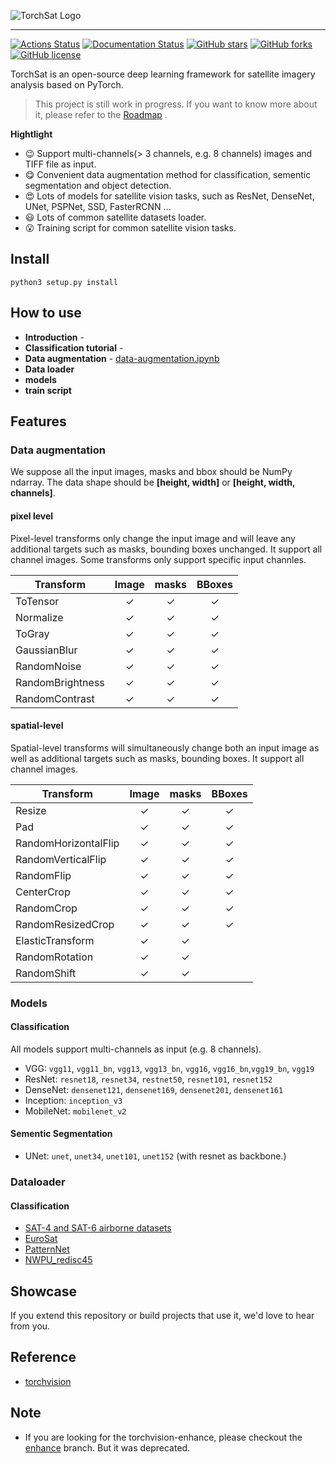 ![TorchSat Logo](https://github.com/sshuair/torchsat/blob/master/docs/source/_static/img/logo-dark.png)

--------------------------------------------------------------------------------

[![Actions Status](https://github.com/sshuair/torchsat/workflows/pytest/badge.svg)](https://github.com/sshuair/torchsat/actions)
[![Documentation Status](https://readthedocs.org/projects/torchsat/badge/?version=latest)](https://torchsat.readthedocs.io/en/latest/?badge=latest)
[![GitHub stars](https://img.shields.io/github/stars/sshuair/torchsat)](https://github.com/sshuair/torchsat/stargazers)
[![GitHub forks](https://img.shields.io/github/forks/sshuair/torchsat)](https://github.com/sshuair/torchsat/network)
[![GitHub license](https://img.shields.io/github/license/sshuair/torchsat)](https://github.com/sshuair/torchsat/blob/master/LICENSE)

TorchSat is an open-source deep learning framework for satellite imagery analysis based on PyTorch.

>This project is still work in progress. If you want to know more about it, please refer to the [Roadmap](https://github.com/sshuair/torchsat/wiki/Roadmap) .

**Hightlight**
- :wink: Support multi-channels(> 3 channels, e.g. 8 channels) images and TIFF file as input.
- :yum: Convenient data augmentation method for classification, sementic segmentation and object detection.
- :heart_eyes: Lots of models for satellite vision tasks, such as ResNet, DenseNet, UNet, PSPNet, SSD, FasterRCNN ...
- :smiley: Lots of common satellite datasets loader.
- :open_mouth: Training script for common satellite vision tasks.

## Install

`python3 setup.py install`

## How to use
- **Introduction** - 
- **Classification tutorial** - 
- **Data augmentation** - [data-augmentation.ipynb](exsamples/data-augmentation.ipynb)
- **Data loader** 
- **models** 
- **train script** 

## Features

### Data augmentation

We suppose all the input images, masks and bbox should be NumPy ndarray. The data shape should be **[height, width]** or **[height, width, channels]**.

#### pixel level

Pixel-level transforms only change the input image and will leave any additional targets such as masks, bounding boxes unchanged. It support all channel images. Some transforms only support specific input channles.

| Transform            | Image  |  masks | BBoxes |
| -------------------- | :---:  |  :---: | :----: |
| ToTensor             |   ✓    |  ✓     |   ✓    |
| Normalize            |   ✓    |  ✓     |   ✓    |
| ToGray               |   ✓    |  ✓     |   ✓    |
| GaussianBlur         |   ✓    |  ✓     |   ✓    |
| RandomNoise          |   ✓    |  ✓     |   ✓    |
| RandomBrightness     |   ✓    |  ✓     |   ✓    |
| RandomContrast       |   ✓    |  ✓     |   ✓    |

#### spatial-level
Spatial-level transforms will simultaneously change both an input image as well as additional targets such as masks, bounding boxes. It support all channel images.

| Transform            | Image | masks | BBoxes |
| -------------------- | :---: | :---: | :----: |
| Resize               |   ✓   |   ✓   |   ✓    |
| Pad                  |   ✓   |   ✓   |   ✓    |
| RandomHorizontalFlip |   ✓   |   ✓   |   ✓    |
| RandomVerticalFlip   |   ✓   |   ✓   |   ✓    |
| RandomFlip           |   ✓   |   ✓   |   ✓    |
| CenterCrop           |   ✓   |   ✓   |   ✓    |
| RandomCrop           |   ✓   |   ✓   |   ✓    |
| RandomResizedCrop    |   ✓   |   ✓   |   ✓    |
| ElasticTransform     |   ✓   |   ✓   |        |
| RandomRotation       |   ✓   |   ✓   |        |
| RandomShift          |   ✓   |   ✓   |        |


### Models
#### Classification
All models support multi-channels as input (e.g. 8 channels).
- VGG: `vgg11`, `vgg11_bn`, `vgg13`, `vgg13_bn`, `vgg16`, `vgg16_bn`,`vgg19_bn`, `vgg19`
- ResNet: `resnet18`, `resnet34`, `restnet50`, `resnet101`, `resnet152`
- DenseNet: `densenet121`, `densenet169`, `densenet201`, `densenet161`
- Inception: `inception_v3`
- MobileNet: `mobilenet_v2`

#### Sementic Segmentation
- UNet: `unet`, `unet34`, `unet101`, `unet152` (with resnet as backbone.)


### Dataloader
#### Classification
- [SAT-4 and SAT-6 airborne datasets](https:/csc.lsu.edu/~saikat/deepsat/)
- [EuroSat](http:/madm.dfki.de/downloads)
- [PatternNet](https:/sites.google.com/view/zhouwx/dataset)
- [NWPU_redisc45](http://www.escience.cn/people/JunweiHan/NWPU-RESISC45.html#)


## Showcase
If you extend this repository or build projects that use it, we'd love to hear from you.


## Reference
- [torchvision](https://github.com/pytorch/vision)

## Note
- If you are looking for the torchvision-enhance, please checkout the [enhance](https://github.com/sshuair/torchvision-enhance/tree/torchvision-enhance) branch. But it was deprecated.